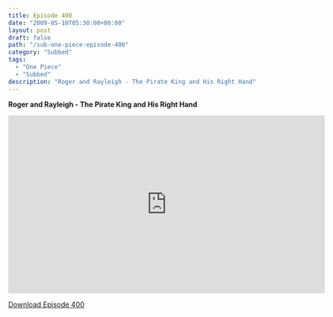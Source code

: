 ```yaml
---
title: Episode 400
date: "2009-05-10T05:30:00+00:00"
layout: post
draft: false
path: "/sub-one-piece-episode-400"
category: "Subbed"
tags:
  - "One Piece"
  - "Subbed"
description: "Roger and Rayleigh - The Pirate King and His Right Hand"
---
```


**Roger and Rayleigh - The Pirate King and His Right Hand**

<iframe width="640" height="360" src="https://www.rapidvideo.com/e/FXV11A325A" frameborder="0" marginwidth=0 marginheight=0 scrolling=no allowfullscreen></iframe>

<a href="http://ouo.io/qs/eCodkFEQ?s=https://rapidvid.to/d/https://www.rapidvideo.com/e/FXV11A325A">Download Episode 400</a>

